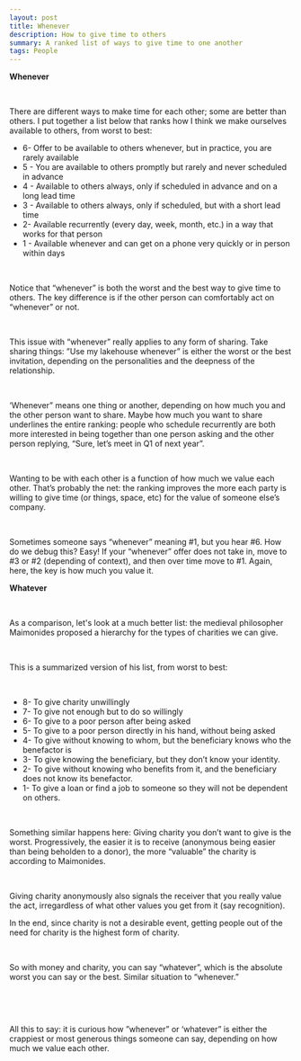 ```yaml
---
layout: post
title: Whenever
description: How to give time to others
summary: A ranked list of ways to give time to one another
tags: People
---
```


**Whenever**
<p>&nbsp;</p>

There are different ways to make time for each other; some are better than others.
I put together a list below that ranks how I think we make ourselves available to others, from worst to best:

* 6- Offer to be available to others whenever, but in practice, you are rarely available
* 5 - You are available to others promptly but rarely and never scheduled in advance
* 4 - Available to others always, only if scheduled in advance and on a long lead time 
* 3 - Available to others always, only if scheduled, but with a short lead time
* 2- Available recurrently (every day, week, month, etc.) in a way that works for that person
* 1 - Available whenever and can get on a phone very quickly or in person within days
<p>&nbsp;</p>
Notice that “whenever” is both the worst and the best way to give time to others. The key difference is if the other person can comfortably act on “whenever” or not.
<p>&nbsp;</p>
This issue with “whenever” really applies to any form of sharing. Take sharing things: ”Use my lakehouse whenever” is either the worst or the best invitation, depending on the personalities and the deepness of the relationship.
<p>&nbsp;</p>
‘Whenever” means one thing or another, depending on how much you and the other person want to share. Maybe how much you want to share underlines the entire ranking: people who schedule recurrently are both more interested in being together than one person asking and the other person replying,  “Sure, let’s meet in Q1 of next year”. 
<p>&nbsp;</p>
Wanting to be with each other is a function of how much we value each other. That’s probably the net: the ranking improves the more each party is willing to give time (or things, space, etc) for the value of someone else’s company. 
<p>&nbsp;</p>
Sometimes someone says “whenever” meaning #1, but you hear #6. How do we debug this? Easy! If your “whenever” offer does not take in, move to #3 or #2 (depending of context), and then over time move to #1. Again, here, the key is how much you value it.



**Whatever**
<p>&nbsp;</p>

As a comparison, let's look at a much better list: the medieval philosopher Maimonides proposed a hierarchy for the types of charities we can give.
<p>&nbsp;</p>
This is a summarized version of his list, from worst to best:
<p>&nbsp;</p>

* 8- To give charity unwillingly 
* 7- To give not enough but to do so willingly 
* 6- To give to a poor person after being asked
* 5- To give to a poor person directly in his hand, without being asked
* 4- To give without knowing to whom, but the beneficiary knows who the benefactor is
* 3- To give knowing the beneficiary, but they don’t know your identity. 
* 2- To give without knowing who benefits from it, and the beneficiary does not know its benefactor.
* 1- To give a loan or find a job to someone so they will not be dependent on others. 

<p>&nbsp;</p>
Something similar happens here: Giving charity you don’t want to give is the worst. Progressively, the easier it is to receive (anonymous being easier than being beholden to a donor), the more “valuable” the charity is according to Maimonides.
<p>&nbsp;</p>
Giving charity anonymously also signals the receiver that you really value the act, irregardless of what other values you get from it (say recognition).  


In the end, since charity is not a desirable event, getting people out of the need for charity is the highest form of charity. 
<p>&nbsp;</p>
So with money and charity, you can say “whatever”, which is the absolute worst you can say or the best. Similar situation to “whenever.”

<p>&nbsp;</p>
<p>&nbsp;</p>


All this to say: it is curious how ”whenever” or ‘whatever” is either the crappiest or most generous things someone can say, depending on how much we value each other. 
